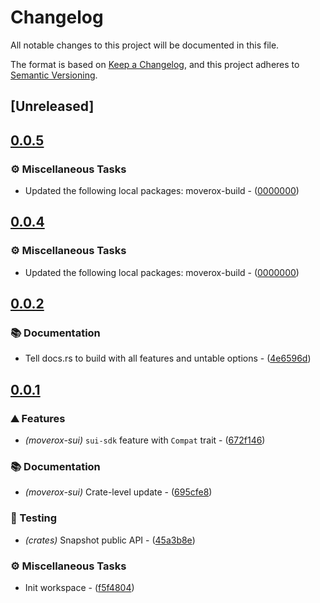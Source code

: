 # Changelog

All notable changes to this project will be documented in this file.

The format is based on [Keep a Changelog](https://keepachangelog.com/en/1.0.0/),
and this project adheres to [Semantic Versioning](https://semver.org/spec/v2.0.0.html).

## [Unreleased]

## [0.0.5](https://github.com/0xangelo/moverox/compare/moverox-sui-v0.0.4...moverox-sui-v0.0.5)

### ⚙️ Miscellaneous Tasks

- Updated the following local packages: moverox-build - ([0000000](https://github.com/0xangelo/moverox/commit/0000000))


## [0.0.4](https://github.com/0xangelo/moverox/compare/moverox-sui-v0.0.3...moverox-sui-v0.0.4)

### ⚙️ Miscellaneous Tasks

- Updated the following local packages: moverox-build - ([0000000](https://github.com/0xangelo/moverox/commit/0000000))


## [0.0.2](https://github.com/0xangelo/moverox/compare/moverox-sui-v0.0.1...moverox-sui-v0.0.2)

### 📚 Documentation

- Tell docs.rs to build with all features and untable options - ([4e6596d](https://github.com/0xangelo/moverox/commit/4e6596d5e830a3d07fa0649b5da46726231718b1))


## [0.0.1](https://github.com/0xangelo/moverox/compare/moverox-sui-v0.0.0...moverox-sui-v0.0.1)

### ⛰️ Features

- *(moverox-sui)* `sui-sdk` feature with `Compat` trait - ([672f146](https://github.com/0xangelo/moverox/commit/672f146b8092aa3576a836edc7678517dcdc96fc))

### 📚 Documentation

- *(moverox-sui)* Crate-level update - ([695cfe8](https://github.com/0xangelo/moverox/commit/695cfe803812a387421c698dba3823e9f118dd94))

### 🧪 Testing

- *(crates)* Snapshot public API - ([45a3b8e](https://github.com/0xangelo/moverox/commit/45a3b8e11ce76e14498965af61e457a1b80663fb))

### ⚙️ Miscellaneous Tasks

- Init workspace - ([f5f4804](https://github.com/0xangelo/moverox/commit/f5f4804fe2dde0a7ab6e00fc3227d7fcd33a44e5))

